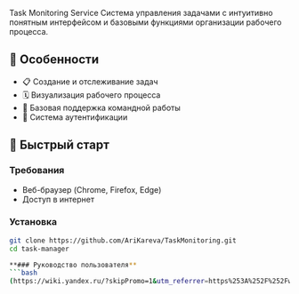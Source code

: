 Task Monitoring Service
Система управления задачами с интуитивно понятным интерфейсом и базовыми функциями организации рабочего процесса.

## 🌟 Особенности

- 📋 Создание и отслеживание задач
- 🗓️ Визуализация рабочего процесса
- 👥 Базовая поддержка командной работы
- 🔐 Система аутентификации

## 🚀 Быстрый старт

### Требования
- Веб-браузер (Chrome, Firefox, Edge)
- Доступ в интернет

### Установка
```bash
git clone https://github.com/AriKareva/TaskMonitoring.git
cd task-manager

**### Руководство пользователя**
```bash
(https://wiki.yandex.ru/?skipPromo=1&utm_referrer=https%253A%252F%252Fwiki.yandex.ru%252F)

